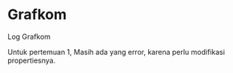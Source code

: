 # Grafkom
Log Grafkom

Untuk pertemuan 1, Masih ada yang error, karena perlu modifikasi propertiesnya.
